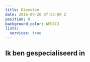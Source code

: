 ```yaml
---
title: Diensten
date: 2016-09-20 07:53:00 Z
position: 0
background_color: AFD6C3
lists:
  services: true
---
```


## Ik ben gespecialiseerd in